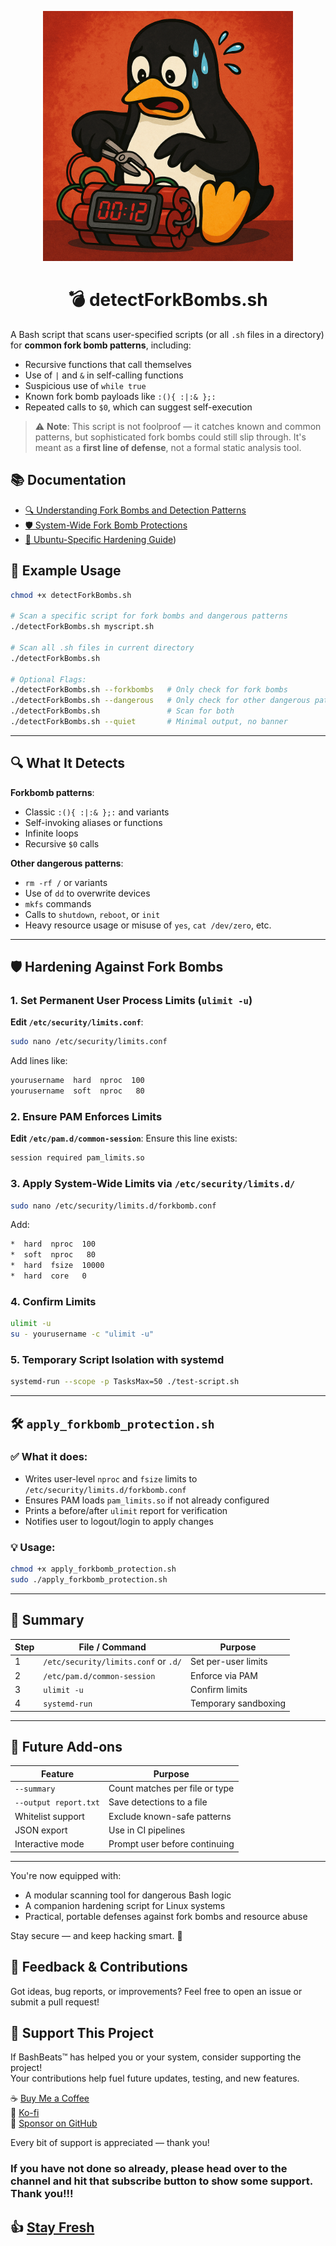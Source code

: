 <p align="center">
  <img src="https://github.com/DouglasFreshHabian/F0rkB0mb/blob/main/Graphics/Tux.png?raw=true" alt="My Image" width="400">
</p>

<h1 align="center">
💣 detectForkBombs.sh
	</h1>

A Bash script that scans user-specified scripts (or all `.sh` files in a directory) for **common fork bomb patterns**, including:

* Recursive functions that call themselves
* Use of `|` and `&` in self-calling functions
* Suspicious use of `while true`
* Known fork bomb payloads like `:(){ :|:& };:`
* Repeated calls to `$0`, which can suggest self-execution

> ⚠️ **Note**: This script is not foolproof — it catches known and common patterns, but sophisticated fork bombs could still slip through. It's meant as a __first line of defense__, not a formal static analysis tool.

## 📚 Documentation

- [🔍 Understanding Fork Bombs and Detection Patterns](https://github.com/DouglasFreshHabian/F0rkB0mb/blob/main/docs/FORKBOMBS.md)
- [🛡️ System-Wide Fork Bomb Protections](https://github.com/DouglasFreshHabian/F0rkB0mb/blob/main/docs/PROTECTIONS.md)
- [🐧 Ubuntu-Specific Hardening Guide](https://github.com/DouglasFreshHabian/F0rkB0mb/blob/main/docs/UBUNTU_HARDENING.md))

## 🧪 Example Usage
```bash
chmod +x detectForkBombs.sh

# Scan a specific script for fork bombs and dangerous patterns
./detectForkBombs.sh myscript.sh

# Scan all .sh files in current directory
./detectForkBombs.sh

# Optional Flags:
./detectForkBombs.sh --forkbombs   # Only check for fork bombs
./detectForkBombs.sh --dangerous   # Only check for other dangerous patterns
./detectForkBombs.sh               # Scan for both
./detectForkBombs.sh --quiet       # Minimal output, no banner
```

---

## 🔍 What It Detects
**Forkbomb patterns**:
- Classic `:(){ :|:& };:` and variants
- Self-invoking aliases or functions
- Infinite loops
- Recursive `$0` calls

**Other dangerous patterns**:
- `rm -rf /` or variants
- Use of `dd` to overwrite devices
- `mkfs` commands
- Calls to `shutdown`, `reboot`, or `init`
- Heavy resource usage or misuse of `yes`, `cat /dev/zero`, etc.

---

## 🛡️ Hardening Against Fork Bombs

### 1. Set Permanent User Process Limits (`ulimit -u`)
**Edit `/etc/security/limits.conf`**:
```bash
sudo nano /etc/security/limits.conf
```
Add lines like:
```bash
yourusername  hard  nproc  100
yourusername  soft  nproc   80
```

### 2. Ensure PAM Enforces Limits
**Edit `/etc/pam.d/common-session`**:
Ensure this line exists:
```bash
session required pam_limits.so
```

### 3. Apply System-Wide Limits via `/etc/security/limits.d/`
```bash
sudo nano /etc/security/limits.d/forkbomb.conf
```
Add:
```bash
*  hard  nproc  100
*  soft  nproc   80
*  hard  fsize  10000
*  hard  core   0
```

### 4. Confirm Limits
```bash
ulimit -u
su - yourusername -c "ulimit -u"
```

### 5. Temporary Script Isolation with systemd
```bash
systemd-run --scope -p TasksMax=50 ./test-script.sh
```

---

## 🛠️ `apply_forkbomb_protection.sh`

### ✅ What it does:
- Writes user-level `nproc` and `fsize` limits to `/etc/security/limits.d/forkbomb.conf`
- Ensures PAM loads `pam_limits.so` if not already configured
- Prints a before/after `ulimit` report for verification
- Notifies user to logout/login to apply changes

### 💡 Usage:
```bash
chmod +x apply_forkbomb_protection.sh
sudo ./apply_forkbomb_protection.sh
```

---

## 🔐 Summary
| Step | File / Command | Purpose |
|------|----------------|---------|
| 1    | `/etc/security/limits.conf` or `.d/` | Set per-user limits |
| 2    | `/etc/pam.d/common-session` | Enforce via PAM |
| 3    | `ulimit -u` | Confirm limits |
| 4    | `systemd-run` | Temporary sandboxing |

---

## 🚀 Future Add-ons
| Feature | Purpose |
|---------|---------|
| `--summary` | Count matches per file or type |
| `--output report.txt` | Save detections to a file |
| Whitelist support | Exclude known-safe patterns |
| JSON export | Use in CI pipelines |
| Interactive mode | Prompt user before continuing |

---

You're now equipped with:
- A modular scanning tool for dangerous Bash logic
- A companion hardening script for Linux systems
- Practical, portable defenses against fork bombs and resource abuse

Stay secure — and keep hacking smart. 🧠


## 💬 Feedback & Contributions

Got ideas, bug reports, or improvements?
Feel free to open an issue or submit a pull request!

## 💖 Support This Project

If BashBeats™ has helped you or your system, consider supporting the project!  
Your contributions help fuel future updates, testing, and new features.

☕ [Buy Me a Coffee](https://www.buymeacoffee.com/douglashabian)  
💸 [Ko-fi](https://ko-fi.com/douglashabian)  
🎁 [Sponsor on GitHub](https://github.com/sponsors/DouglasFreshHabian)

Every bit of support is appreciated — thank you!

### If you have not done so already, please head over to the channel and hit that subscribe button to show some support. Thank you!!!

## 👍 [Stay Fresh](https://www.youtube.com/@DouglasHabian-tq5ck) 

<!-- Reach out to me if you are interested in collaboration or want to contract with me for any of the following:
	Building Github Pages
	Creating Youtube Videos
	Editing Youtube Videos
	Youtube Thumbnail Creation
	Anything Pertaining to Linux! -->

<!-- 
 _____              _       _____                        _          
|  ___| __ ___  ___| |__   |  ___|__  _ __ ___ _ __  ___(_) ___ ___ 
| |_ | '__/ _ \/ __| '_ \  | |_ / _ \| '__/ _ \ '_ \/ __| |/ __/ __|
|  _|| | |  __/\__ \ | | | |  _| (_) | | |  __/ | | \__ \ | (__\__ \
|_|  |_|  \___||___/_| |_| |_|  \___/|_|  \___|_| |_|___/_|\___|___/
        dfresh@tutanota.com Fresh Forensics, LLC 2025 -->

